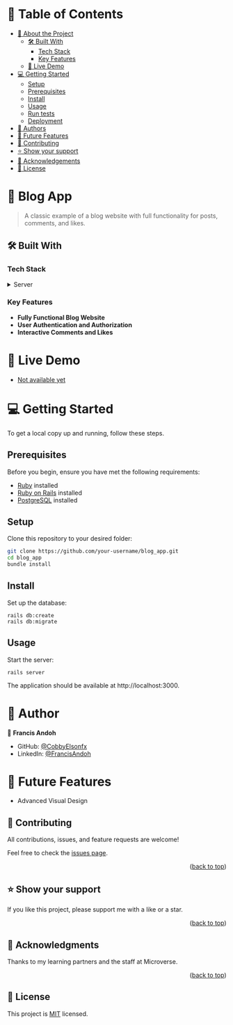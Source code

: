 
# 📗 Table of Contents

- [📖 About the Project](#about-project)
  - [🛠️ Built With](#built-with)
    - [Tech Stack](#tech-stack)
    - [Key Features](#key-features)
  - [🚀 Live Demo](#live-demo)
- [💻 Getting Started](#getting-started)
  - [Setup](#setup)
  - [Prerequisites](#prerequisites)
  - [Install](#install)
  - [Usage](#usage)
  - [Run tests](#run-tests)
  - [Deployment](#triangular_flag_on_post-deployment)
- [👥 Authors](#authors)
- [🔭 Future Features](#future-features)
- [🤝 Contributing](#contributing)
- [⭐ Show your support](#support)
- [🙏 Acknowledgements](#acknowledgements)
- [📝 License](#license)


# 📖 Blog App

> A classic example of a blog website with full functionality for posts, comments, and likes.

## 🛠 Built With

### Tech Stack

<details>
  <summary>Server</summary>
  <ul>
    <li><a href="https://rubyonrails.org/">Ruby on Rails</a></li>
    <li><a href="https://www.postgresql.org/">PostgreSQL</a></li>
    <!-- Add other technologies used -->
  </ul>
</details>

### Key Features

- **Fully Functional Blog Website**
- **User Authentication and Authorization**
- **Interactive Comments and Likes**

# 🚀 Live Demo

- [Not available yet](#)

# 💻 Getting Started

To get a local copy up and running, follow these steps.

## Prerequisites

Before you begin, ensure you have met the following requirements:

- [Ruby](https://www.ruby-lang.org/en/) installed
- [Ruby on Rails](https://rubyonrails.org/) installed
- [PostgreSQL](https://www.postgresql.org/) installed

## Setup

Clone this repository to your desired folder:

```sh
git clone https://github.com/your-username/blog_app.git
cd blog_app
bundle install
```
## Install
Set up the database:

```
rails db:create
rails db:migrate
```
## Usage
Start the server:
```
rails server
```
The application should be available at http://localhost:3000.

# 👥 Author
👤 **Francis Andoh**

- GitHub: [@CobbyElsonfx](https://github.com/CobbyElsonfx)
- LinkedIn: [@FrancisAndoh](https://www.linkedin.com/in/francis-andoh-133aa7245/)


# 🔭 Future Features
 - Advanced Visual Design

<!-- CONTRIBUTING -->

## 🤝 Contributing <a name="contributing"></a>

All contributions, issues, and feature requests are welcome!

Feel free to check the [issues page](../../issues/).

<p align="right">(<a href="#readme-top">back to top</a>)</p>

<!-- SUPPORT -->

## ⭐ Show your support <a name="support"></a>

If you like this project, please support me with a like or a star.

<p align="right">(<a href="#readme-top">back to top</a>)</p>

<!-- ACKNOWLEDGEMENTS -->

## 🙏 Acknowledgments <a name="acknowledgements"></a>

Thanks to my learning partners and the staff at Microverse.

<p align="right">(<a href="#readme-top">back to top</a>)</p>

<!-- LICENSE -->

## 📝 License <a name="license"></a>

This project is [MIT](./MIT.md) licensed.
